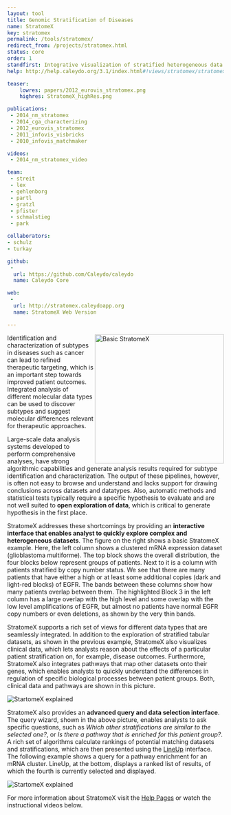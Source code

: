 ```yaml
---
layout: tool
title: Genomic Stratification of Diseases
name: StratomeX
key: stratomex
permalink: /tools/stratomex/
redirect_from: /projects/stratomex.html
status: core
order: 1
standfirst: Integrative visualization of stratified heterogeneous data for disease subtype analysis.
help: http://help.caleydo.org/3.1/index.html#!views/stratomex/stratomex.md

teaser:
    lowres: papers/2012_eurovis_stratomex.png
    highres: StratomeX_highRes.png

publications:
 - 2014_nm_stratomex
 - 2014_cga_characterizing
 - 2012_eurovis_stratomex
 - 2011_infovis_visbricks
 - 2010_infovis_matchmaker

videos:
 - 2014_nm_stratomex_video

team:
 - streit
 - lex
 - gehlenborg
 - partl
 - gratzl
 - pfister
 - schmalstieg
 - park

collaborators:
- schulz
- turkay

github:
 -
  url: https://github.com/Caleydo/caleydo
  name: Caleydo Core

web:
 -
  url: http://stratomex.caleydoapp.org
  name: StratomeX Web Version

---
```


<img align="right" src="{{site.baseurl}}/assets/images/projects/stratomex_basic.png" alt="Basic StratomeX" width="300px">

Identification and characterization of subtypes in diseases such as cancer can lead to refined therapeutic targeting, which is an important step towards improved patient outcomes. Integrated analysis of different molecular data types can be used to discover subtypes and suggest molecular differences relevant for therapeutic approaches.

Large-scale data analysis systems developed to perform comprehensive analyses, have strong algorithmic capabilities and generate analysis results required for subtype identification and characterization. The output of these pipelines, however, is often not easy to browse and understand and lacks support for drawing conclusions across datasets and datatypes. Also, automatic methods and statistical tests typically require a specific hypothesis to evaluate and are not well suited to **open exploration of data**, which is critical to generate hypothesis in the first place.  

StratomeX addresses these shortcomings by providing an **interactive interface that enables analyst to quickly explore complex and heterogeneous datasets**. The figure on the right shows a basic StratomeX example. Here, the left column shows a clustered mRNA expression dataset (glioblastoma multiforme). The top block shows the overall distribution, the four blocks below represent groups of patients. Next to it is a column with patients stratified by copy number status. We see that there are many patients that have either a high or at least some additional copies (dark and light-red blocks) of EGFR. The bands between these columns show how many patients overlap between them. The highlighted Block 3 in the left column has a large overlap with the high level and some overlap with the low level amplifications of EGFR, but almost no patients have normal EGFR copy numbers or even deletions, as shown by the very thin bands.  

StratomeX supports a rich set of views for different data types that are seamlessly integrated. In addition to the exploration of stratified tabular datasets, as shown in the previous example, StratomeX also visualizes clinical data, which lets analysts reason about the effects of a particular patient stratification on, for example, disease outcomes. Furthermore, StratomeX also integrates pathways that map other datasets onto their genes, which enables analysts to quickly understand the differences in regulation of specific biological processes between patient groups. Both, clinical data and pathways are shown in this picture.

![StartomeX explained]({{site.baseurl}}/assets/images/projects/stratomex_explained.png)


StratomeX also provides an **advanced query and data selection interface**. The query wizard, shown in the above picture, enables analysts to ask specific questions, such as *Which other stratifications are similar to the selected one?*, or *Is there a pathway that is enriched for this patient group?*. A rich set of algorithms calculate rankings of potential matching datasets and stratifications, which are then presented using the [LineUp]({{site.baseurl}}/tools/lineup/) interface. The following example shows a query for a pathway enrichment for an mRNA cluster. LineUp, at the bottom, displays a ranked list of results, of which the fourth is currently selected and displayed.  

![StartomeX explained]({{site.baseurl}}/assets/images/projects/stratomex_query.png)

For more information about StratomeX visit the [Help Pages](http://help.caleydo.org/3.1/index.html#!views/stratomex/stratomex.md) or watch the instructional videos below.
